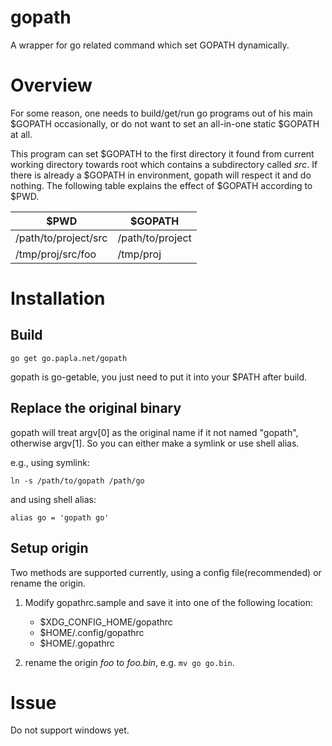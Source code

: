 # gopath

A wrapper for go related command which set GOPATH dynamically.

# Overview

For some reason, one needs to build/get/run go programs out of his
main $GOPATH occasionally, or do not want to set an all-in-one static
$GOPATH at all.

This program can set $GOPATH to the first directory it found from
current working directory towards root which contains a subdirectory
called *src*. If there is already a $GOPATH in environment, gopath
will respect it and do nothing. The following table explains the
effect of $GOPATH according to $PWD.

| $PWD                 | $GOPATH          |
| -------------------- | ---------------- |
| /path/to/project/src | /path/to/project |
| /tmp/proj/src/foo    | /tmp/proj        |

# Installation

## Build

```shell
go get go.papla.net/gopath
```
gopath is go-getable, you just need to put it into your $PATH after
build.

## Replace the original binary

gopath will treat argv[0] as the original name if it not named
"gopath", otherwise argv[1]. So you can either make a symlink or use
shell alias.

e.g., using symlink:
```shell
ln -s /path/to/gopath /path/go
```

and using shell alias:
```shell
alias go = 'gopath go'
```

## Setup origin

Two methods are supported currently, using a config file(recommended)
or rename the origin.

1. Modify gopathrc.sample and save it into one of the following location:
   - $XDG_CONFIG_HOME/gopathrc
   - $HOME/.config/gopathrc
   - $HOME/.gopathrc

2. rename the origin *foo* to *foo.bin*, e.g. `mv go go.bin`.


# Issue

Do not support windows yet.
